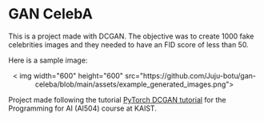 # GAN CelebA

This is a project made with DCGAN. The objective was to create 1000 fake celebrities images and they needed to have an FID score of less than 50.

Here is a sample image:

<p align="center">
  < img width="600" height="600" src="https://github.com/Juju-botu/gan-celeba/blob/main/assets/example_generated_images.png">
</p>

Project made following the tutorial [PyTorch DCGAN tutorial](https://pytorch.org/tutorials/beginner/dcgan_faces_tutorial.html) for the Programming for AI (AI504) course at KAIST.
